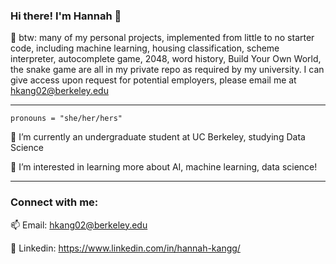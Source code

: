 ### Hi there! I'm Hannah 👋

💬 btw: many of my personal projects, implemented from little to no starter code, including machine learning, housing classification, scheme interpreter, autocomplete game, 2048, word history, Build Your Own World, the snake game are all in my private repo as required by my university. I can give access upon request for potential employers, please email me at hkang02@berkeley.edu 

-----

``` pronouns = "she/her/hers" ```

🔭 I’m currently an undergraduate student at UC Berkeley, studying Data Science 

🌱 I’m interested in learning more about AI, machine learning, data science! 

-----

### Connect with me:
📫 Email: hkang02@berkeley.edu 

💬 Linkedin: https://www.linkedin.com/in/hannah-kangg/

<!--
**hkanx/hkanx** is a ✨ _special_ ✨ repository because its `README.md` (this file) appears on your GitHub profile.

Here are some ideas to get you started:

- 🔭 I’m currently working on ...
- 🌱 I’m currently learning ...
- 👯 I’m looking to collaborate on ...
- 🤔 I’m looking for help with ...
- 💬 Ask me about ...
- 📫 How to reach me: ...
- 😄 Pronouns: ...
- ⚡ Fun fact: ...
-->
